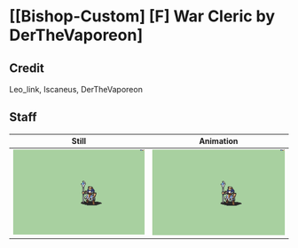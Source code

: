# [\[Bishop-Custom\] \[F\] War Cleric by DerTheVaporeon]

## Credit

Leo_link, Iscaneus, DerTheVaporeon
	
## Staff

| Still | Animation |
| :---: | :-------: |
| ![Staff still](./Staff_000.png) | ![Staff animation](./Staff.gif) |
